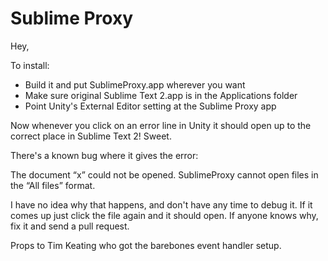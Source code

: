 # Sublime Proxy

Hey,

To install:

- Build it and put SublimeProxy.app wherever you want
- Make sure original Sublime Text 2.app is in the Applications folder
- Point Unity's External Editor setting at the Sublime Proxy app

Now whenever you click on an error line in Unity it should open up to the
correct place in Sublime Text 2! Sweet.

There's a known bug where it gives the error:

The document “x” could not be opened.
SublimeProxy cannot open files in the “All files” format.

I have no idea why that happens, and don't have any time to debug it. If it
comes up just click the file again and it should open. If anyone knows why,
fix it and send a pull request.

Props to Tim Keating who got the barebones event handler setup.
